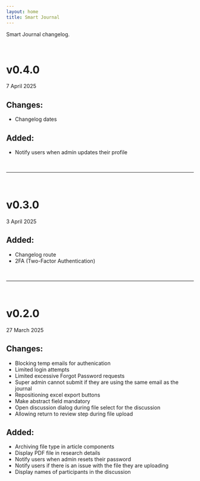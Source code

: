 ```yaml
---
layout: home
title: Smart Journal
---
```


Smart Journal changelog.

<br/>

# v0.4.0

7 April 2025

## Changes:
 * Changelog dates

## Added:
 * Notify users when admin updates their profile

<br/>

---

<br/>


# v0.3.0

3 April 2025

## Added:
 * Changelog route
 * 2FA (Two-Factor Authentication)


<br/>

---

<br/>

# v0.2.0

27 March 2025

## Changes:
 * Blocking temp emails for authenication
 * Limited login attempts
 * Limited excessive Forgot Password requests
 * Super admin cannot submit if they are using the same email as the journal
 * Repositioning excel export buttons
 * Make abstract field mandatory
 * Open discussion dialog during file select for the discussion
 * Allowing return to review step during file upload

## Added:
 * Archiving file type in article components
 * Display PDF file in research details
 * Notify users when admin resets their password
 * Notify users if there is an issue with the file they are uploading
 * Display names of participants in the discussion
